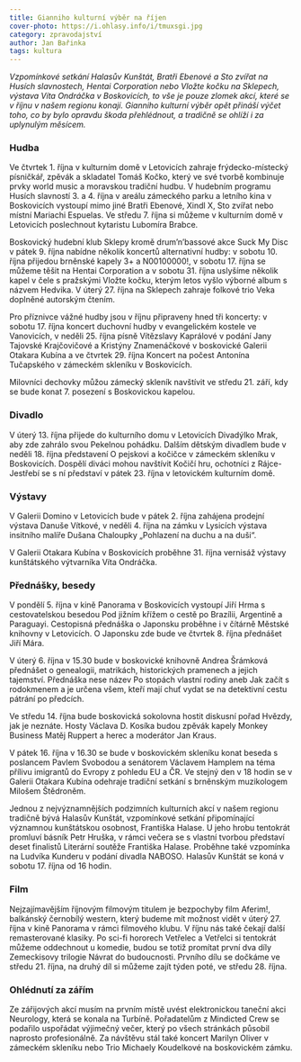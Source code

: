 ```yaml
---
title: Gianniho kulturní výběr na říjen
cover-photo: https://i.ohlasy.info/i/tmuxsgi.jpg
category: zpravodajství
author: Jan Bařinka
tags: kultura
---
```


*Vzpomínkové setkání Halasův Kunštát, Bratři Ebenové a Sto zvířat na Husích slavnostech, Hentai Corporation nebo Vložte kočku na Sklepech, výstava Víta Ondráčka v Boskovicích, to vše je pouze zlomek akcí, které se v říjnu v našem regionu konají. Gianniho kulturní výběr opět přináší výčet toho, co by bylo opravdu škoda přehlédnout, a tradičně se ohlíží i za uplynulým měsícem.*

### Hudba

Ve čtvrtek 1. října v kulturním domě v Letovicích zahraje frýdecko-místecký písničkář, zpěvák a skladatel Tomáš Kočko, který ve své tvorbě kombinuje prvky world music a moravskou tradiční hudbu. V hudebním programu Husích slavností 3. a 4. října v areálu zámeckého parku a letního kina v Boskovicích vystoupí mimo jiné Bratři Ebenové, Xindl X, Sto zvířat nebo místní Mariachi Espuelas. Ve středu 7. října si můžeme v kulturním domě v Letovicích poslechnout kytaristu Lubomíra Brabce.

Boskovický hudební klub Sklepy kromě drum’n’bassové akce Suck My Disc v pátek 9. října nabídne několik koncertů alternativní hudby: v sobotu 10. října přijedou brněnské kapely 3+ a N00100000!, v sobotu 17. října se můžeme těšit na Hentai Corporation a v sobotu 31. října uslyšíme několik kapel v čele s pražskými Vložte kočku, kterým letos vyšlo výborné album s názvem Hedvika. V úterý 27. října na Sklepech zahraje folkové trio Veka doplněné autorským čtením.

Pro příznivce vážné hudby jsou v říjnu připraveny hned tři koncerty: v sobotu 17. října koncert duchovní hudby v evangelickém kostele ve Vanovicích, v neděli 25. října písně Vítězslavy Kaprálové v podání Jany Tajovské Krajčovičové a Kristýny Znamenáčkové v boskovické Galerii Otakara Kubína a ve čtvrtek 29. října Koncert na počest Antonína Tučapského v zámeckém skleníku v Boskovicích.

Milovníci dechovky můžou zámecký skleník navštívit ve středu 21. září, kdy se bude konat 7. posezení s Boskovickou kapelou.

### Divadlo

V úterý 13. října přijede do kulturního domu v Letovicích Divadýlko Mrak, aby zde zahrálo svou Pekelnou pohádku. Dalším dětským divadlem bude v neděli 18. října představení O pejskovi a kočičce v zámeckém skleníku v Boskovicích. Dospělí diváci mohou navštívit Kočičí hru, ochotníci z Rájce-Jestřebí se s ní představí v pátek 23. října v letovickém kulturním domě.

### Výstavy

V Galerii Domino v Letovicích bude v pátek 2. října zahájena prodejní výstava Danuše Vítkové, v neděli 4. října na zámku v Lysicích výstava insitního malíře Dušana Chaloupky „Pohlazení na duchu a na duši“.

V Galerii Otakara Kubína v Boskovicích proběhne 31. října vernisáž výstavy kunštátského výtvarníka Víta Ondráčka.

### Přednášky, besedy

V pondělí 5. října v kině Panorama v Boskovicích vystoupí Jiří Hrma s cestovatelskou besedou Pod jižním křížem o cestě po Brazílii, Argentině a Paraguayi. Cestopisná přednáška o Japonsku proběhne i v čítárně Městské knihovny v Letovicích. O Japonsku zde bude ve čtvrtek 8. října přednášet Jiří Mára.

V úterý 6. října v 15.30 bude v boskovické knihovně Andrea Šrámková přednášet o genealogii, matrikách, historických pramenech a jejich tajemství. Přednáška nese název Po stopách vlastní rodiny aneb Jak začít s rodokmenem a je určena všem, kteří mají chuť vydat se na detektivní cestu pátrání po předcích.

Ve středu 14. října bude boskovická sokolovna hostit diskusní pořad Hvězdy, jak je neznáte. Hosty Václava D. Kosíka budou zpěvák kapely Monkey Business Matěj Ruppert a herec a moderátor Jan Kraus.

V pátek 16. října v 16.30 se bude v boskovickém skleníku konat beseda s poslancem Pavlem Svobodou a senátorem Václavem Hamplem na téma přílivu imigrantů do Evropy z pohledu EU a ČR. Ve stejný den v 18 hodin se v Galerii Otakara Kubína odehraje tradiční setkání s brněnským muzikologem Milošem Štědroněm.

Jednou z nejvýznamnějších podzimních kulturních akcí v našem regionu tradičně bývá Halasův Kunštát, vzpomínkové setkání připomínající významnou kunštátskou osobnost, Františka Halase. U jeho hrobu tentokrát promluví básník Petr Hruška, v rámci večera se s vlastní tvorbou představí deset finalistů Literární soutěže Františka Halase. Proběhne také vzpomínka na Ludvíka Kunderu v podání divadla NABOSO. Halasův Kunštát se koná v sobotu 17. října od 16 hodin.

### Film

Nejzajímavějším říjnovým filmovým titulem je bezpochyby film Aferim!, balkánský černobílý western, který budeme mít možnost vidět v úterý 27. října v kině Panorama v rámci filmového klubu.
V říjnu nás také čekají další remasterované klasiky. Po sci-fi hororech Vetřelec a Vetřelci si tentokrát můžeme oddechnout u komedie, budou se totiž promítat první dva díly Zemeckisovy trilogie Návrat do budoucnosti. Prvního dílu se dočkáme ve středu 21. října, na druhý díl si můžeme zajít týden poté, ve středu 28. října.

### Ohlédnutí za zářím

Ze zářijových akcí musím na prvním místě uvést elektronickou taneční akci Neurology, která se konala na Turbíně. Pořadatelům z Mindicted Crew se podařilo uspořádat výjimečný večer, který po všech stránkách působil naprosto profesionálně. Za návštěvu stál také koncert Marilyn Oliver v zámeckém skleníku nebo Trio Michaely Koudelkové na boskovickém zámku.
